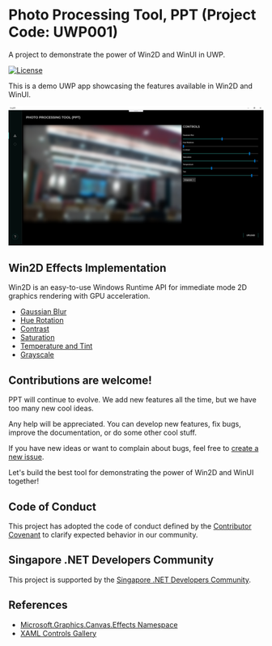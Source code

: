 # Photo Processing Tool, PPT (Project Code: UWP001)
A project to demonstrate the power of Win2D and WinUI in UWP.

[![License](https://img.shields.io/badge/license-MIT-blue.svg)](LICENSE)

This is a demo UWP app showcasing the features available in Win2D and WinUI.

![Homepage of the app](Uwp001/github-images/app-screenshot01.png?raw=true)

## Win2D Effects Implementation
Win2D is an easy-to-use Windows Runtime API for immediate mode 2D graphics rendering with GPU acceleration.

- [Gaussian Blur](https://microsoft.github.io/Win2D/html/T_Microsoft_Graphics_Canvas_Effects_GaussianBlurEffect.htm)
- [Hue Rotation](https://microsoft.github.io/Win2D/html/T_Microsoft_Graphics_Canvas_Effects_HueRotationEffect.htm)
- [Contrast](https://microsoft.github.io/Win2D/html/T_Microsoft_Graphics_Canvas_Effects_ContrastEffect.htm)
- [Saturation](https://microsoft.github.io/Win2D/html/T_Microsoft_Graphics_Canvas_Effects_SaturationEffect.htm)
- [Temperature and Tint](https://microsoft.github.io/Win2D/html/T_Microsoft_Graphics_Canvas_Effects_TemperatureAndTintEffect.htm)
- [Grayscale](https://microsoft.github.io/Win2D/html/T_Microsoft_Graphics_Canvas_Effects_GrayscaleEffect.htm)

## Contributions are welcome!

PPT will continue to evolve. We add new features all the time, but we have too many new cool ideas.

Any help will be appreciated. You can develop new features, fix bugs, improve the documentation, or do some other cool stuff.

If you have new ideas or want to complain about bugs, feel free to [create a new issue](https://github.com/sg-dotnet/uwp001/issues/new).

Let's build the best tool for demonstrating the power of Win2D and WinUI together!

## Code of Conduct

This project has adopted the code of conduct defined by the [Contributor Covenant](http://contributor-covenant.org/)
to clarify expected behavior in our community.

## Singapore .NET Developers Community

This project is supported by the [Singapore .NET Developers Community](http://dotnet.sg).

## References
- [Microsoft.Graphics.Canvas.Effects Namespace](https://microsoft.github.io/Win2D/html/N_Microsoft_Graphics_Canvas_Effects.htm)
- [XAML Controls Gallery](https://www.microsoft.com/en-sg/p/xaml-controls-gallery/9msvh128x2zt?activetab=pivot:regionofsystemrequirementstab)
